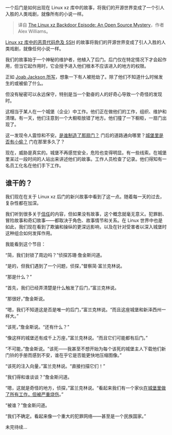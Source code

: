 
<!--
title: Linux xz后门事件：开源谜团
cover: https://cdn.thenewstack.io/media/2024/04/73f8d27b-linux-xz-2.jpg
-->

一个后门是如何出现在 Linux xz 库中的故事，将我们的开源世界变成了一个引人入胜的人类戏剧，就像所有的小说一样。

> 译自 [The Linux xz Backdoor Episode: An Open Source Mystery](https://thenewstack.io/the-linux-xz-backdoor-episode-an-open-source-mystery/)，作者 Alex Williams。

[Linux xz 库中的恶意代码危及 SSH](https://thenewstack.io/malicious-code-in-linux-xz-libraries-endangers-ssh/) 的故事将我们的开源世界变成了引人入胜的人类戏剧，就像任何小说一样。

我们的故事始于一个神秘的维护者，他植入了后门。后门仅在特定情况下才会起作用，但当它起作用时，它会授予进入他们根本不应该进入的地方的权限。

正如 [Joab Jackson 所写](https://thenewstack.io/linux-xz-backdoor-damage-could-be-greater-than-feared/)，想象一下有人被抢劫了。除了他们不知道什么时候发生的或被偷了什么。

但没有秘密可以永远保守，特别是当一个勤奋的人的好奇心导致一个奇怪的发现时。

这相当于某人在一个城堡（企业）中工作。他们正在做他们的工作，组织、维护和清理。有一天，他们注意到一个大橱柜放错了地方。他们撞了一下橱柜，一扇门出现了。

这一发现令人震惊和不安。[是谁制造了那扇门？](https://www.wired.com/story/jia-tan-xz-backdoor/) 门后的道路通向哪里？[城堡里是否有小偷？](https://thenewstack.io/why-the-castle-and-moat-approach-to-security-is-obsolete/) 门在那里多久了？

现在，威胁是真实的。城堡不再感觉安全，危险也变得明显。有一些线索。在城堡里呆过一段时间的人站出来讲述他们的故事。工作人员检查了记录。他们得知有一名员工化名在他们手下工作。

## 谁干的？

我们现在在关于 Linux xz 后门的新兴故事中看到了这一点。随着每一天的过去，复杂性都在加深。

我们听到很多关于[信任](https://thenewstack.io/what-is-zero-trust-security/)的内容，但如果没有故事，这个概念就毫无意义。犯罪剧、冒险故事和奇幻故事——都取决于角色、故事情节和关系。在 Linux 世界中也是如此，我们现在看到了欺骗和操纵的更深远影响，以及在针对受害者以深入城堡时这种组合如何发挥作用。

我能看到这个节目：

“简，我们封锁了周边吗？”侦探苏珊·詹金斯问道。

“是的，但我们遇到了一个问题，侦探，”督察简·富兰克林说。

“那是什么？”

“首先，我们已经弄清楚是什么触发了后门，”富兰克林说。

“那很好，”詹金斯说。

“嗯，我们不知道这是否是唯一的后门，”富兰克林说。“而且这座城堡和新泽西州一样大。”

“该死，”詹金斯说。“还有什么？”

“像这样的城堡还有成千上万座，”富兰克林说。“而且它们可能都有后门。”

“不可能，”詹金斯说。“该死——我甚至不想开始为每个该死的城堡主人下载他们新门铃的手册而感到不安，谁在乎它是否能更快地压缩图像。”

“该死的注入向量，”富兰克林说。“直接扫描它们！”

“我们得和谁谈谈？”詹金斯问道。

“嗯，这就是奇怪的地方，侦探，”富兰克林说。“看起来我们有一个家伙[在城堡里做了所有工作，但被严重烧伤](https://thenewstack.io/open-source-needs-maintainers-but-how-can-they-get-paid/)。”

“被谁？”詹金斯问道。

“我们不确定。看起来像一个重大的犯罪网络——甚至是一个民族国家。”

未完待续…
